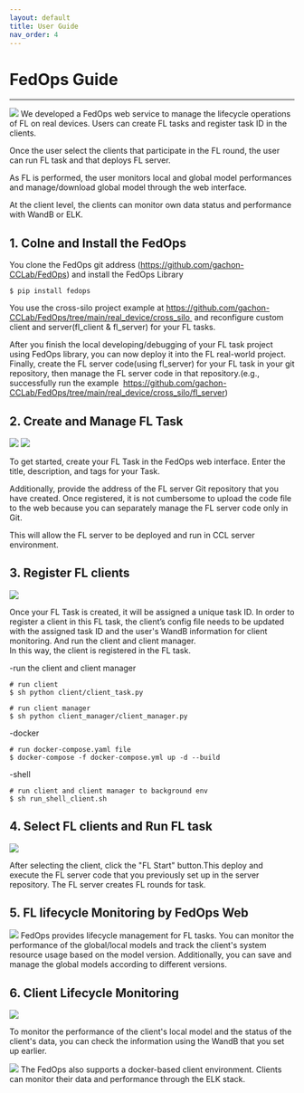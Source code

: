 ```yaml
---
layout: default
title: User Guide
nav_order: 4
---
```


# **FedOps Guide**

-----
![](./img/architecture2.PNG)
We developed a FedOps web service to manage the lifecycle operations of FL on real devices.
Users can create FL tasks and register task ID in the clients.

Once the user select the clients that participate in the FL round, the user can run FL task and that deploys FL server.

As FL is performed, the user monitors local and global model performances and manage/download global model through the web interface.

At the client level, the clients can monitor own data status and performance with WandB or ELK.

## 1. Colne and Install the FedOps
You clone the FedOps git address (https://github.com/gachon-CCLab/FedOps) and install the FedOps Library
```
$ pip install fedops
```
You use the cross-silo project example at https://github.com/gachon-CCLab/FedOps/tree/main/real_device/cross_silo 
and reconfigure custom client and server(fl_client & fl_server) for your FL tasks.

After you finish the local developing/debugging of your FL task project using FedOps library,
you can now deploy it into the FL real-world project.
Finally, create the FL server code(using fl_server) for your FL task in your git repository, then manage the FL server code in that repository.(e.g., successfully run the example  https://github.com/gachon-CCLab/FedOps/tree/main/real_device/cross_silo/fl_server)

## 2. Create and Manage FL Task
![](./img/demo1.PNG)
![](./img/demo1-1.PNG)

To get started, create your FL Task in the FedOps web interface.
Enter the title, description, and tags for your Task. 

Additionally, provide the address of the FL server Git repository that you have created. 
Once registered, it is not cumbersome to upload the code file to the web because you can separately manage the FL server code only in Git. 

This will allow the FL server to be deployed and run in CCL server environment.

## 3. Register FL clients
![](./img/demo2.PNG)

Once your FL Task is created, it will be assigned a unique task ID. In order to register a client in this FL task, the client’s config file needs to be updated with the assigned task ID and the user's WandB information for client monitoring. And run the client and client manager. In this way, the client is registered in the FL task.

-run the client and client manager
```
# run client
$ sh python client/client_task.py

# run client manager
$ sh python client_manager/client_manager.py
```
-docker
```
# run docker-compose.yaml file
$ docker-compose -f docker-compose.yml up -d --build
```

-shell
```
# run client and client manager to background env
$ sh run_shell_client.sh
```
## 4. Select FL clients and Run FL task
![](./img/demo3.PNG)

After selecting the client, click the "FL Start" button.This deploy and execute the FL server code that you previously set up in the server repository. The FL server creates FL rounds for task.

## 5. FL lifecycle Monitoring by FedOps Web
![](./img/demo4.PNG)
FedOps provides lifecycle management for FL tasks. You can monitor the performance of the global/local models and track the client's system resource usage based on the model version. Additionally, you can save and manage the global models according to different versions.

## 6. Client Lifecycle Monitoring
![](./img/demo5.PNG)

 To monitor the performance of the client's local model and the status of the client's data, you can check the information using the WandB that you set up earlier.

![](./img/demo5-1.PNG)
The FedOps also supports a docker-based client environment. 
Clients can monitor their data and performance through the ELK stack.
